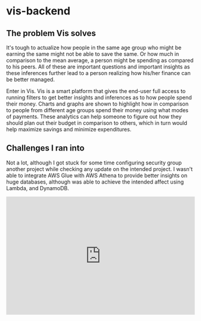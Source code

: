 # vis-backend

## The problem Vis solves
It's tough to actualize how people in the same age group who might be earning the same might not be able to save the same. Or how much in comparison to the mean average, a person might be spending as compared to his peers. All of these are important questions and important insights as these inferences further lead to a person realizing how his/her finance can be better managed.

Enter in Vis. Vis is a smart platform that gives the end-user full access to running filters to get better insights and inferences as to how people spend their money. Charts and graphs are shown to highlight how in comparison to people from different age groups spend their money using what modes of payments. These analytics can help someone to figure out how they should plan out their budget in comparison to others, which in turn would help maximize savings and minimize expenditures.

## Challenges I ran into
Not a lot, although I got stuck for some time configuring security group another project while checking any update on the intended project. I wasn't able to integrate AWS Glue with AWS Athena to provide better insights on huge databases, although was able to achieve the intended affect using Lambda, and DynamoDB.

<div style="position: relative; padding-bottom: 62.5%; height: 0;"><iframe src="https://www.loom.com/embed/7ff947758ccb4238a6c6b9fd53954d7e" frameborder="0" webkitallowfullscreen mozallowfullscreen allowfullscreen style="position: absolute; top: 0; left: 0; width: 100%; height: 100%;"></iframe></div>
